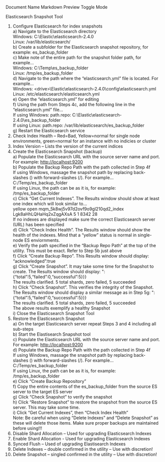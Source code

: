 Document Name
Markdown
Preview
Toggle Mode

<p class="has-line-data" data-line-start="0" data-line-end="1">Elasticsearch Snapshot Tool</p>
<ol>
<li class="has-line-data" data-line-start="1" data-line-end="17">Configure Elasticsearch for index snapshots<br>
a) Navigate to the Elasticsearch directory<br>
Windows: C:\Elastic\elasticsearch-2.4.0<br>
Linux: /var/lib/elasticsearch/<br>
b) Create a subfolder for the Elasticsearch snapshot repository, for example: es_backup_folder<br>
c) Make note of the entire path for the snapshot folder path, for example…<br>
Windows: C:\Temp\es_backup_folder<br>
Linux: /tmp/es_backup_folder<br>
d) Navigate to the path where the “elasticsearch.yml” file is located. For example…<br>
Windows: &lt;drive&gt;\Elastic\elasticsearch-2.4.0\config\elasticsearch.yml<br>
Linux: /etc/elasticsearch/elasticsearch.yml<br>
e) Open the “elasticsearch.yml” for editing<br>
f) Using the path from Steps 4c, add the following line in the “elasticsearch.yml” file…<br>
If using Windows: path.repo: C:\Elastic\elasticsearch-2.4.0\es_backup_folder<br>
If using Linux: path.repo: /var/lib/elasticsearch/es_backup_folder<br>
g) Restart the Elasticsearch service</li>
<li class="has-line-data" data-line-start="17" data-line-end="18">Check Index Health – Red=Bad, Yellow=normal for single node environments, green=normal for an instance with no indicies or cluster</li>
<li class="has-line-data" data-line-start="18" data-line-end="19">Index Version – Lists the version of the current indices</li>
<li class="has-line-data" data-line-start="19" data-line-end="37">Create the Elasticsearch Snapshot (backup)<br>
a) Populate the Elasticsearch URL with the source server name and port. For example: <a href="http://localhost:9200">http://localhost:9200</a><br>
b) Populate the Backup Repo Path with the path collected in Step 4f<br>
If using Windows, massage the snapshot path by replacing back-slashes () with forward-slashes (/). For example…<br>
C:/Temp/es_backup_folder<br>
If using Linux, the path can be as it is, for example: /tmp/es_backup_folder<br>
c) Click “Get Current Indexes”. The Results window should show at least one index which will look similar to…<br>
yellow open mqm_5k8wj5v97d2ovf9o9gl210qd2_index Lgk8aHhLQHaHq2xZqgAXsA 5 1 8342 28<br>
If no indexes are displayed make sure the correct Elasticsearch server (URL) has been specified<br>
d) Click “Check Index Health”. The Results window should show the health of the indexes. Mind that a “yellow” status is normal in single-node ES enviornments.<br>
e) Verify the path specified in the “Backup Repo Path” at the top of the utility. This must be exact. Refer to Step 5b just above<br>
f) Click “Create Backup Repo”. This Results window should display: “acknowledged”:true<br>
g) Click “Create Snapshot”. It may take some time for the Snapshot to create. The Results window should display: &quot;:{“total”:5,“failed”:0,“successful”:5}}}<br>
The results clarified. 5 total shards, zero failed, 5 succeeded<br>
h) Click “Check Snapshot”. This verifies the integrity of the Snapshot. The Results window should display a similar message as in Step 5g: &quot;:{“total”:5,“failed”:0,“successful”:5}}}<br>
The results clarified. 5 total shards, zero failed, 5 succeeded<br>
The above results exemplify a healthy Snapshot<br>
i) Close the Elasticsearch Snapshot Tool</li>
<li class="has-line-data" data-line-start="37" data-line-end="51">Restore the Elasticsearch Snapshot<br>
a) On the target Elasticsearch server repeat Steps 3 and 4 including all sub-steps<br>
b) Start the Elastisearch Snapshot tool<br>
c) Populate the Elasticsearch URL with the source server name and port. For example: <a href="http://localhost:9200">http://localhost:9200</a><br>
d) Populate the Backup Repo Path with the path collected in Step 4f<br>
If using Windows, massage the snapshot path by replacing back-slashes () with forward-slashes (/). For example…<br>
C:/Temp/es_backup_folder<br>
If using Linux, the path can be as it is, for example: /tmp/es_backup_folder<br>
e) Click “Create Backup Repository”<br>
f) Copy the entire contents of the es_backup_folder from the source ES server to the target ES server<br>
g) Click “Check Snapshot” to verify the snapshot<br>
h) Click “Restore Snapshot” to restore the snapshot from the source ES server. This may take some time.<br>
i) Click “Get Current Indexes”, then “Check Index Health”<br>
Note: Be careful when using “Delete Indexes” and “Delete Snapshot” as these will delete those items. Make sure proper backups are maintained before using!!!</li>
<li class="has-line-data" data-line-start="51" data-line-end="52">Disable Shard Allocation – Used for upgrading Elasticsearch Indexes</li>
<li class="has-line-data" data-line-start="52" data-line-end="53">Enable Shard Allocation - Used for upgrading Elasticsearch Indexes</li>
<li class="has-line-data" data-line-start="53" data-line-end="54">Synced Flush – Used of upgrading Elastisearch Indexes</li>
<li class="has-line-data" data-line-start="54" data-line-end="55">Delete Indexes – double confirmed in the utility – Use with discretion!</li>
<li class="has-line-data" data-line-start="55" data-line-end="57">Delete Snapshot – singled confirmed in the utility – Use with discretion!</li>
</ol>

